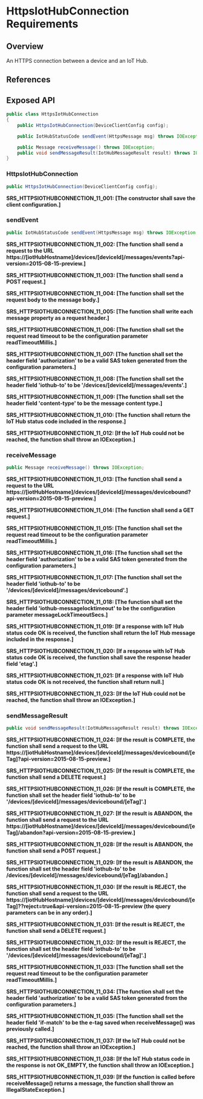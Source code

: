 # HttpsIotHubConnection Requirements

## Overview

An HTTPS connection between a device and an IoT Hub.

## References

## Exposed API

```java
public class HttpsIotHubConnection
{
    public HttpsIotHubConnection(DeviceClientConfig config);

    public IotHubStatusCode sendEvent(HttpsMessage msg) throws IOException;

    public Message receiveMessage() throws IOException;
    public void sendMessageResult(IotHubMessageResult result) throws IOException;
}
```


### HttpsIotHubConnection

```java
public HttpsIotHubConnection(DeviceClientConfig config);
```

**SRS_HTTPSIOTHUBCONNECTION_11_001: [**The constructor shall save the client configuration.**]**


### sendEvent

```Java
public IotHubStatusCode sendEvent(HttpsMessage msg) throws IOException;**
```

**SRS_HTTPSIOTHUBCONNECTION_11_002: [**The function shall send a request to the URL https://[iotHubHostname]/devices/[deviceId]/messages/events?api-version=2015-08-15-preview.**]**

**SRS_HTTPSIOTHUBCONNECTION_11_003: [**The function shall send a POST request.**]**

**SRS_HTTPSIOTHUBCONNECTION_11_004: [**The function shall set the request body to the message body.**]**

**SRS_HTTPSIOTHUBCONNECTION_11_005: [**The function shall write each message property as a request header.**]**

**SRS_HTTPSIOTHUBCONNECTION_11_006: [**The function shall set the request read timeout to be the configuration parameter readTimeoutMillis.**]**

**SRS_HTTPSIOTHUBCONNECTION_11_007: [**The function shall set the header field 'authorization' to be a valid SAS token generated from the configuration parameters.**]**

**SRS_HTTPSIOTHUBCONNECTION_11_008: [**The function shall set the header field 'iothub-to' to be '/devices/[deviceId]/messages/events'.**]**

**SRS_HTTPSIOTHUBCONNECTION_11_009: [**The function shall set the header field 'content-type' to be the message content type.**]**

**SRS_HTTPSIOTHUBCONNECTION_11_010: [**The function shall return the IoT Hub status code included in the response.**]**

**SRS_HTTPSIOTHUBCONNECTION_11_012: [**If the IoT Hub could not be reached, the function shall throw an IOException.**]**


### receiveMessage

```java
public Message receiveMessage() throws IOException;
```

**SRS_HTTPSIOTHUBCONNECTION_11_013: [**The function shall send a request to the URL https://[iotHubHostname]/devices/[deviceId]/messages/devicebound?api-version=2015-08-15-preview.**]**

**SRS_HTTPSIOTHUBCONNECTION_11_014: [**The function shall send a GET request.**]**

**SRS_HTTPSIOTHUBCONNECTION_11_015: [**The function shall set the request read timeout to be the configuration parameter readTimeoutMillis.**]**

**SRS_HTTPSIOTHUBCONNECTION_11_016: [**The function shall set the header field 'authorization' to be a valid SAS token generated from the configuration parameters.**]**

**SRS_HTTPSIOTHUBCONNECTION_11_017: [**The function shall set the header field 'iothub-to' to be '/devices/[deviceId]/messages/devicebound'.**]**

**SRS_HTTPSIOTHUBCONNECTION_11_018: [**The function shall set the header field 'iothub-messagelocktimeout' to be the configuration parameter messageLockTimeoutSecs.**]**

**SRS_HTTPSIOTHUBCONNECTION_11_019: [**If a response with IoT Hub status code OK is received, the function shall return the IoT Hub message included in the response.**]**

**SRS_HTTPSIOTHUBCONNECTION_11_020: [**If a response with IoT Hub status code OK is received, the function shall save the response header field 'etag'.**]**

**SRS_HTTPSIOTHUBCONNECTION_11_021: [**If a response with IoT Hub status code OK is not received, the function shall return null.**]**

**SRS_HTTPSIOTHUBCONNECTION_11_023: [**If the IoT Hub could not be reached, the function shall throw an IOException.**]**


### sendMessageResult

```java
public void sendMessageResult(IotHubMessageResult result) throws IOException;
```

**SRS_HTTPSIOTHUBCONNECTION_11_024: [**If the result is COMPLETE, the function shall send a request to the URL https://[iotHubHostname]/devices/[deviceId]/messages/devicebound/[eTag]?api-version=2015-08-15-preview.**]**

**SRS_HTTPSIOTHUBCONNECTION_11_025: [**If the result is COMPLETE, the function shall send a DELETE request.**]**

**SRS_HTTPSIOTHUBCONNECTION_11_026: [**If the result is COMPLETE, the function shall set the header field 'iothub-to' to be '/devices/[deviceId]/messages/devicebound/[eTag]'.**]**

**SRS_HTTPSIOTHUBCONNECTION_11_027: [**If the result is ABANDON, the function shall send a request to the URL https://[iotHubHostname]/devices/[deviceId]/messages/devicebound/[eTag]/abandon?api-version=2015-08-15-preview.**]**

**SRS_HTTPSIOTHUBCONNECTION_11_028: [**If the result is ABANDON, the function shall send a POST request.**]**

**SRS_HTTPSIOTHUBCONNECTION_11_029: [**If the result is ABANDON, the function shall set the header field 'iothub-to' to be /devices/[deviceId]/messages/devicebound/[eTag]/abandon.**]**

**SRS_HTTPSIOTHUBCONNECTION_11_030: [**If the result is REJECT, the function shall send a request to the URL https://[iotHubHostname]/devices/[deviceId]/messages/devicebound/[eTag]??reject=true&api-version=2015-08-15-preview (the query parameters can be in any order).**]**

**SRS_HTTPSIOTHUBCONNECTION_11_031: [**If the result is REJECT, the function shall send a DELETE request.**]**

**SRS_HTTPSIOTHUBCONNECTION_11_032: [**If the result is REJECT, the function shall set the header field 'iothub-to' to be '/devices/[deviceId]/messages/devicebound/[eTag]'.**]**

**SRS_HTTPSIOTHUBCONNECTION_11_033: [**The function shall set the request read timeout to be the configuration parameter readTimeoutMillis.**]**

**SRS_HTTPSIOTHUBCONNECTION_11_034: [**The function shall set the header field 'authorization' to be a valid SAS token generated from the configuration parameters.**]**

**SRS_HTTPSIOTHUBCONNECTION_11_035: [**The function shall set the header field 'if-match' to be the e-tag saved when receiveMessage() was previously called.**]**

**SRS_HTTPSIOTHUBCONNECTION_11_037: [**If the IoT Hub could not be reached, the function shall throw an IOException.**]**

**SRS_HTTPSIOTHUBCONNECTION_11_038: [**If the IoT Hub status code in the response is not OK_EMPTY, the function shall throw an IOException.**]**

**SRS_HTTPSIOTHUBCONNECTION_11_039: [**If the function is called before receiveMessage() returns a message, the function shall throw an IllegalStateException.**]**